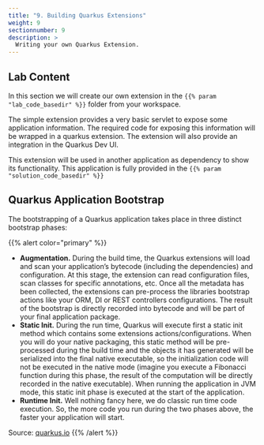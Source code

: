 ```yaml
---
title: "9. Building Quarkus Extensions"
weight: 9
sectionnumber: 9
description: >
  Writing your own Quarkus Extension.
---
```



## Lab Content

In this section we will create our own extension in the `{{% param "lab_code_basedir" %}}` folder from your workspace.

The simple extension provides a very basic servlet to expose some application information. The required code for exposing 
this information will be wrapped in a quarkus extension. The extension will also provide an integration in the Quarkus Dev UI.

This extension will be used in another application as dependency to show its functionality. This application is fully 
provided in the `{{% param "solution_code_basedir" %}}`

## Quarkus Application Bootstrap

The bootstrapping of a Quarkus application takes place in three distinct bootstrap phases:

{{% alert color="primary" %}}
* **Augmentation.** During the build time, the Quarkus extensions will load and scan your application’s bytecode 
(including the dependencies) and configuration. At this stage, the extension can read configuration files, scan classes 
for specific annotations, etc. Once all the metadata has been collected, the extensions can pre-process the libraries 
bootstrap actions like your ORM, DI or REST controllers configurations. The result of the bootstrap is directly recorded 
into bytecode and will be part of your final application package.
* **Static Init.** During the run time, Quarkus will execute first a static init method which contains some extensions 
actions/configurations. When you will do your native packaging, this static method will be pre-processed during the 
build time and the objects it has generated will be serialized into the final native executable, so the initialization 
code will not be executed in the native mode (imagine you execute a Fibonacci function during this phase, the result of 
the computation will be directly recorded in the native executable). When running the application in JVM mode, this 
static init phase is executed at the start of the application.
* **Runtime Init.** Well nothing fancy here, we do classic run time code execution. So, the more code you run during 
the two phases above, the faster your application will start.

Source: [quarkus.io](https://quarkus.io/guides/building-my-first-extension)
{{% /alert %}}